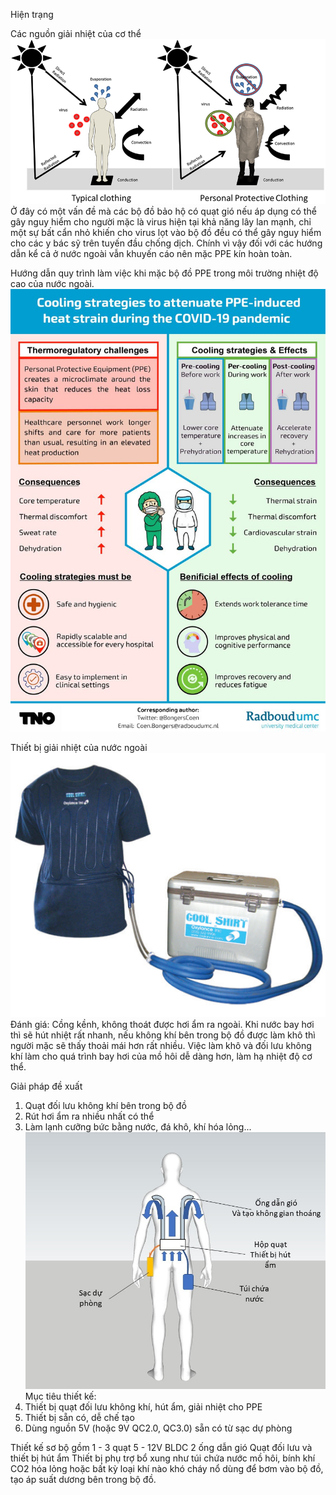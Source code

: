 Hiện trạng

Các nguồn giải nhiệt của cơ thể
![source](https://github.com/vivudi/PPEcooling/blob/main/Old/Balancing-protection-and-heat-strain-Typical-non-protective-clothing-allows-for.png)
Ở đây có một vấn đề mà các bộ đồ bảo hộ có quạt gió nếu áp dụng có thể gây nguy hiểm cho người mặc là virus hiện tại khả năng lây lan mạnh, chỉ một sự bất cẩn nhỏ khiến cho virus lọt vào bộ đồ đều có thể gây nguy hiểm cho các y bác sỹ trên tuyến đầu chống dịch. Chính vì vậy đối với các hướng dẫn kể cả ở nước ngoài vẫn khuyến cáo nên mặc PPE kín hoàn toàn.

Hướng dẫn quy trình làm việc khi mặc bộ đồ PPE trong môi trường nhiệt độ cao của nước ngoài.
![PPEhotEnvironment](https://github.com/vivudi/PPEcooling/blob/main/Old/bjsports-2021-January-55-1-69-F1.large.jpg)

Thiết bị giải nhiệt của nước ngoài
![coolingsys](https://github.com/vivudi/PPEcooling/blob/main/Old/BayTech_Page_049_Image_0002.png)
Đánh giá:
Cồng kềnh, không thoát được hơi ẩm ra ngoài. 
Khi nước bay hơi thì sẽ hút nhiệt rất nhanh, nếu không khí bên trong bộ đồ được làm khô thì người mặc sẽ thấy thoải mái hơn rất nhiều.
Việc làm khô và đối lưu không khí làm cho quá trình bay hơi của mồ hôi dễ dàng hơn, làm hạ nhiệt độ cơ thể.

Giải pháp đề xuất
1. Quạt đối lưu không khí bên trong bộ đồ
2. Rút hơi ẩm ra nhiều nhất có thể
3. Làm lạnh cưỡng bức bằng nước, đá khô, khí hóa lỏng...\
![PPEcoolingVN](https://github.com/vivudi/PPEcooling/blob/main/Image/PPEcoolVN.jpg)
Mục tiêu thiết kế:
1. Thiết bị quạt đối lưu không khí, hút ẩm, giải nhiệt cho PPE
2. Thiết bị sẵn có, dễ chế tạo
3. Dùng nguồn 5V (hoặc 9V QC2.0, QC3.0) sẵn có từ sạc dự phòng

Thiết kế sơ bộ gồm 
1 - 3 quạt 5 - 12V BLDC
2 ống dẫn gió
Quạt đối lưu và thiết bị hút ẩm
Thiết bị phụ trợ bổ xung như túi chứa nước mồ hôi, bính khí CO2 hóa lỏng hoặc bất kỳ loại khí nào khó cháy nổ dùng để bơm vào bộ đồ, tạo áp suất dương bên trong bộ đồ.




